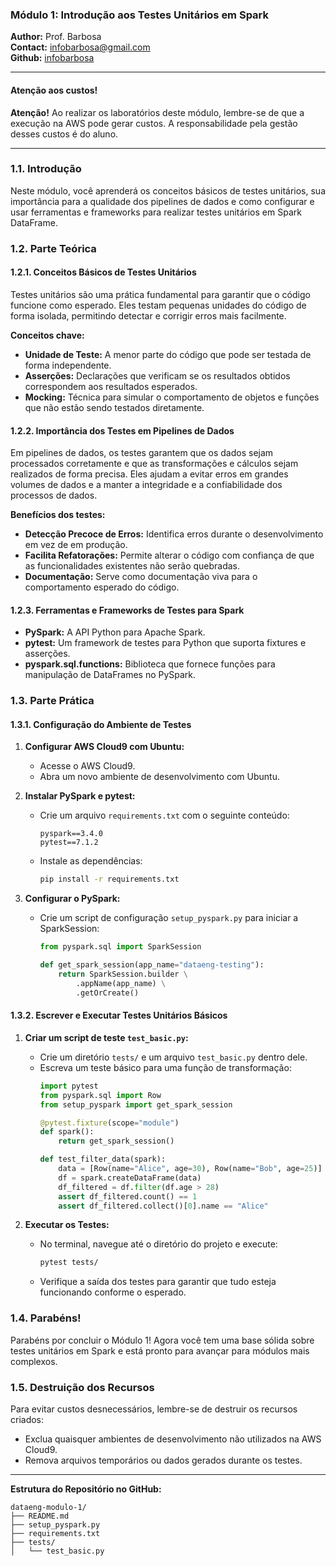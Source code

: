 ### Módulo 1: Introdução aos Testes Unitários em Spark

**Author:** Prof. Barbosa  
**Contact:** infobarbosa@gmail.com  
**Github:** [infobarbosa](https://github.com/infobarbosa)

---

#### Atenção aos custos!
**Atenção!** Ao realizar os laboratórios deste módulo, lembre-se de que a execução na AWS pode gerar custos. A responsabilidade pela gestão desses custos é do aluno.

---

### 1.1. Introdução

Neste módulo, você aprenderá os conceitos básicos de testes unitários, sua importância para a qualidade dos pipelines de dados e como configurar e usar ferramentas e frameworks para realizar testes unitários em Spark DataFrame.

### 1.2. Parte Teórica

#### 1.2.1. Conceitos Básicos de Testes Unitários
Testes unitários são uma prática fundamental para garantir que o código funcione como esperado. Eles testam pequenas unidades do código de forma isolada, permitindo detectar e corrigir erros mais facilmente.

**Conceitos chave:**
- **Unidade de Teste:** A menor parte do código que pode ser testada de forma independente.
- **Asserções:** Declarações que verificam se os resultados obtidos correspondem aos resultados esperados.
- **Mocking:** Técnica para simular o comportamento de objetos e funções que não estão sendo testados diretamente.

#### 1.2.2. Importância dos Testes em Pipelines de Dados
Em pipelines de dados, os testes garantem que os dados sejam processados corretamente e que as transformações e cálculos sejam realizados de forma precisa. Eles ajudam a evitar erros em grandes volumes de dados e a manter a integridade e a confiabilidade dos processos de dados.

**Benefícios dos testes:**
- **Detecção Precoce de Erros:** Identifica erros durante o desenvolvimento em vez de em produção.
- **Facilita Refatorações:** Permite alterar o código com confiança de que as funcionalidades existentes não serão quebradas.
- **Documentação:** Serve como documentação viva para o comportamento esperado do código.

#### 1.2.3. Ferramentas e Frameworks de Testes para Spark
- **PySpark:** A API Python para Apache Spark.
- **pytest:** Um framework de testes para Python que suporta fixtures e asserções.
- **pyspark.sql.functions:** Biblioteca que fornece funções para manipulação de DataFrames no PySpark.

### 1.3. Parte Prática

#### 1.3.1. Configuração do Ambiente de Testes

1. **Configurar AWS Cloud9 com Ubuntu:**
   - Acesse o AWS Cloud9.
   - Abra um novo ambiente de desenvolvimento com Ubuntu.

2. **Instalar PySpark e pytest:**
   - Crie um arquivo `requirements.txt` com o seguinte conteúdo:
     ```
     pyspark==3.4.0
     pytest==7.1.2
     ```
   - Instale as dependências:
     ```bash
     pip install -r requirements.txt
     ```

3. **Configurar o PySpark:**
   - Crie um script de configuração `setup_pyspark.py` para iniciar a SparkSession:
     ```python
     from pyspark.sql import SparkSession

     def get_spark_session(app_name="dataeng-testing"):
         return SparkSession.builder \
             .appName(app_name) \
             .getOrCreate()
     ```

#### 1.3.2. Escrever e Executar Testes Unitários Básicos

1. **Criar um script de teste `test_basic.py`:**
   - Crie um diretório `tests/` e um arquivo `test_basic.py` dentro dele.
   - Escreva um teste básico para uma função de transformação:
     ```python
     import pytest
     from pyspark.sql import Row
     from setup_pyspark import get_spark_session

     @pytest.fixture(scope="module")
     def spark():
         return get_spark_session()

     def test_filter_data(spark):
         data = [Row(name="Alice", age=30), Row(name="Bob", age=25)]
         df = spark.createDataFrame(data)
         df_filtered = df.filter(df.age > 28)
         assert df_filtered.count() == 1
         assert df_filtered.collect()[0].name == "Alice"
     ```

2. **Executar os Testes:**
   - No terminal, navegue até o diretório do projeto e execute:
     ```bash
     pytest tests/
     ```
   - Verifique a saída dos testes para garantir que tudo esteja funcionando conforme o esperado.

### 1.4. Parabéns!
Parabéns por concluir o Módulo 1! Agora você tem uma base sólida sobre testes unitários em Spark e está pronto para avançar para módulos mais complexos.

### 1.5. Destruição dos Recursos
Para evitar custos desnecessários, lembre-se de destruir os recursos criados:
- Exclua quaisquer ambientes de desenvolvimento não utilizados na AWS Cloud9.
- Remova arquivos temporários ou dados gerados durante os testes.

---

**Estrutura do Repositório no GitHub:**
```
dataeng-modulo-1/
├── README.md
├── setup_pyspark.py
├── requirements.txt
├── tests/
│   └── test_basic.py
```
